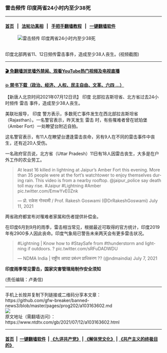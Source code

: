 ### 雷击频传 印度两省24小时内至少38死
------------------------

#### [首页](https://github.com/gfw-breaker/banned-news3/blob/master/README.md) &nbsp;&nbsp;|&nbsp;&nbsp; [法轮功真相](https://github.com/begood0513/basic/blob/master/README.md)  &nbsp;&nbsp;|&nbsp;&nbsp; [手把手翻墙教程](https://github.com/gfw-breaker/guides/wiki)  &nbsp;&nbsp;|&nbsp;&nbsp; [一键翻墙软件](https://github.com/gfw-breaker/nogfw/blob/master/README.md)  



<div><div class="featured_image">
 <figure>
  <img alt="雷击频传 印度两省24小时内至少38死" src="https://i.ntdtv.com/assets/uploads/2021/07/2-12-800x450.jpg"/>
 </figure><br/>
 <span class="caption">
  印度北部两省11、12日频传雷击事件，造成至少38人丧生。(视频截图)
 </span>
</div>
</div><hr/>

#### [ 🎬  免翻墙浏览墙外禁闻、观看YouTube热门视频及电视直播](https://github.com/gfw-breaker/HelloWorld)

#### [ 💥  禁书下载（政治、经济、人权、民主自由、文革、六四 ...）](https://github.com/gfw-breaker/books/blob/master/README.md)

<div><div class="post_content" itemprop="articleBody">
 <p>
  【新唐人北京时间2021年07月12日讯】
  <ok href="https://www.ntdtv.com/gb/印度.htm">
   印度
  </ok>
  北部拉吉斯坦省、北方省过去24小时频传
  <ok href="https://www.ntdtv.com/gb/雷击.htm">
   雷击
  </ok>
  事件，造成至少38人丧生。
 </p>
 <p>
  美联社报导，
  <ok href="https://www.ntdtv.com/gb/印度.htm">
   印度
  </ok>
  警方表示，多数死亡事件发生在西北部拉吉斯坦省（Rajasthan）。一名警官表示，昨天发生
  <ok href="https://www.ntdtv.com/gb/雷击.htm">
   雷击
  </ok>
  时，有些罹难者曾在琥珀堡（Amber Fort）一处瞭望台附近自拍。
 </p>
 <p>
  这名警官表示，有11人在瞭望台遭逢雷击丧命，另有9人在不同的雷击事件中丧生，还有近20人受伤。
 </p>
 <p>
  一名政府官员说，北方省（Uttar Pradesh）11日有18人因雷击丧生，大多是在户外工作的农业劳工。
 </p>
 <blockquote class="twitter-tweet">
  <p dir="ltr" lang="en">
   At least 16 killed in lightning at Jaipur’s Amber Fort this evening. More than 35 people were at the fort’s watchtower to enjoy themselves during rain. This video is from a nearby rooftop.
   <ok href="https://twitter.com/jaipur_police?ref_src=twsrc%5Etfw">
    @jaipur_police
   </ok>
   say death toll may rise.
   <ok href="https://twitter.com/hashtag/Jaipur?src=hash&amp;ref_src=twsrc%5Etfw">
    #Jaipur
   </ok>
   <ok href="https://twitter.com/hashtag/Lightning?src=hash&amp;ref_src=twsrc%5Etfw">
    #Lightning
   </ok>
   <ok href="https://twitter.com/hashtag/Amber?src=hash&amp;ref_src=twsrc%5Etfw">
    #Amber
   </ok>
   <ok href="https://t.co/EmwYvE0Znk">
    pic.twitter.com/EmwYvE0Znk
   </ok>
  </p>
  <p>
   — प्रो. राकेश गोस्वामी / Prof. Rakesh Goswami (@DrRakeshGoswami)
   <ok href="https://twitter.com/DrRakeshGoswami/status/1414285495329169412?ref_src=twsrc%5Etfw">
    July 11, 2021
   </ok>
  </p>
 </blockquote>
 <p>
  <script async="" charset="utf-8" src="https://platform.twitter.com/widgets.js">
  </script>
 </p>
 <p>
  两省政府都宣布对罹难者家属和伤者提供补偿金。
 </p>
 <p>
  在印度6月到9月的雨季，雷击相当常见，根据最近可取得的官方统计，印度2019年有2900多人因此丧命。印度气象局已警告未来两天会有更多雷击状况。
 </p>
 <blockquote class="twitter-tweet">
  <p dir="ltr" lang="en">
   <ok href="https://twitter.com/hashtag/Lightning?src=hash&amp;ref_src=twsrc%5Etfw">
    #Lightning
   </ok>
   | Know how to
   <ok href="https://twitter.com/hashtag/StaySafe?src=hash&amp;ref_src=twsrc%5Etfw">
    #StaySafe
   </ok>
   from
   <ok href="https://twitter.com/hashtag/thunderstorm?src=hash&amp;ref_src=twsrc%5Etfw">
    #thunderstorm
   </ok>
   and lightning if outdoors. ?
   <ok href="https://t.co/sRFuDADWDU">
    pic.twitter.com/sRFuDADWDU
   </ok>
  </p>
  <p>
   — NDMA India | राष्ट्रीय आपदा प्रबंधन प्राधिकरण ?? (@ndmaindia)
   <ok href="https://twitter.com/ndmaindia/status/1412814919230238723?ref_src=twsrc%5Etfw">
    July 7, 2021
   </ok>
  </p>
 </blockquote>
 <p>
  <script async="" charset="utf-8" src="https://platform.twitter.com/widgets.js">
  </script>
  <strong>
   印度雨季常见雷击，国家灾害管理局制作安全须知
  </strong>
 </p>
 <p>
  (责任编辑：卢勇信)
 </p>
 <div class="single_ad">
 </div>
</div>
</div>
<hr/>
手机上长按并复制下列链接或二维码分享本文章：<br/>
https://github.com/gfw-breaker/banned-news3/blob/master/pages/prog202/a103163602.md <br/>
<a href='https://github.com/gfw-breaker/banned-news3/blob/master/pages/prog202/a103163602.md'><img src='https://github.com/gfw-breaker/banned-news3/blob/master/pages/prog202/a103163602.md.png'/></a> <br/>
原文地址（需翻墙访问）：https://www.ntdtv.com/gb/2021/07/12/a103163602.html


------------------------
#### [首页](https://github.com/gfw-breaker/banned-news3/blob/master/README.md) &nbsp;|&nbsp; [一键翻墙软件](https://github.com/gfw-breaker/nogfw/blob/master/README.md) &nbsp;| [《九评共产党》](https://github.com/gfw-breaker/9ping.md/blob/master/README.md#九评之一评共产党是什么) | [《解体党文化》](https://github.com/gfw-breaker/jtdwh.md/blob/master/README.md) | [《共产主义的终极目的》](https://github.com/gfw-breaker/gczydzjmd.md/blob/master/README.md)


<img src='http://gfw-breaker.win/banned-news3/pages/prog202/a103163602.md' width='0px' height='0px'/>